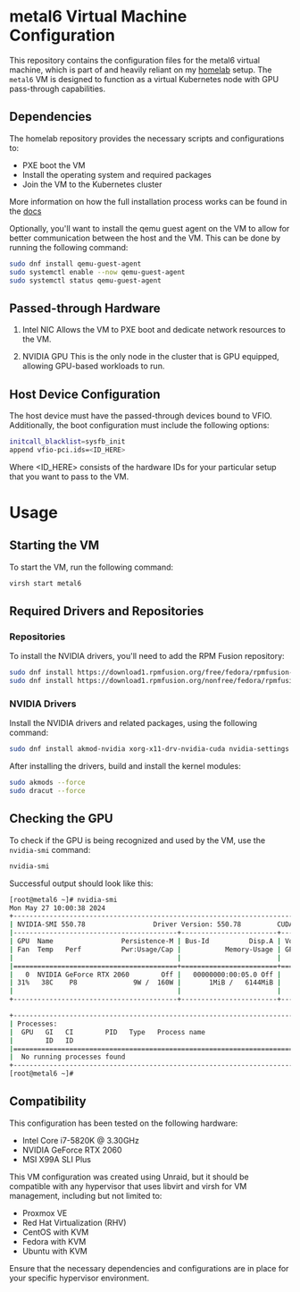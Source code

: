 # metal6 Virtual Machine Configuration

This repository contains the configuration files for the metal6 virtual machine, which is part of and heavily reliant on my [homelab](https://github.com/llajas/homelab) setup. The `metal6` VM is designed to function as a virtual Kubernetes node with GPU pass-through capabilities.

## Dependencies

The homelab repository provides the necessary scripts and configurations to:

- PXE boot the VM
- Install the operating system and required packages
- Join the VM to the Kubernetes cluster

More information on how the full installation process works can be found in the [docs](https://homelab.lajas.tech/reference/architecture/overview/)

Optionally, you'll want to install the qemu guest agent on the VM to allow for better communication between the host and the VM. This can be done by running the following command:

```bash
sudo dnf install qemu-guest-agent
sudo systemctl enable --now qemu-guest-agent
sudo systemctl status qemu-guest-agent
```

## Passed-through Hardware

1. Intel NIC
Allows the VM to PXE boot and dedicate network resources to the VM.

2. NVIDIA GPU
This is the only node in the cluster that is GPU equipped, allowing GPU-based workloads to run.

## Host Device Configuration

The host device must have the passed-through devices bound to VFIO. Additionally, the boot configuration must include the following options:

```bash
initcall_blacklist=sysfb_init
append vfio-pci.ids=<ID_HERE>
```
Where <ID_HERE> consists of the hardware IDs for your particular setup that you want to pass to the VM.

# Usage

## Starting the VM

To start the VM, run the following command:

```bash
virsh start metal6
```

## Required Drivers and Repositories

### Repositories

To install the NVIDIA drivers, you'll need to add the RPM Fusion repository:

```bash
sudo dnf install https://download1.rpmfusion.org/free/fedora/rpmfusion-free-release-$(rpm -E %fedora).noarch.rpm
sudo dnf install https://download1.rpmfusion.org/nonfree/fedora/rpmfusion-nonfree-release-$(rpm -E %fedora).noarch.rpm
```

### NVIDIA Drivers

Install the NVIDIA drivers and related packages, using the following command:

```bash
sudo dnf install akmod-nvidia xorg-x11-drv-nvidia-cuda nvidia-settings nvidia-persistenced
```

After installing the drivers, build and install the kernel modules:

```bash
sudo akmods --force
sudo dracut --force
```

## Checking the GPU

To check if the GPU is being recognized and used by the VM, use the `nvidia-smi` command:

```bash
nvidia-smi
```

Successful output should look like this:

```bash
[root@metal6 ~]# nvidia-smi
Mon May 27 10:00:38 2024
+-----------------------------------------------------------------------------------------+
| NVIDIA-SMI 550.78                 Driver Version: 550.78         CUDA Version: 12.4     |
|-----------------------------------------+------------------------+----------------------+
| GPU  Name                 Persistence-M | Bus-Id          Disp.A | Volatile Uncorr. ECC |
| Fan  Temp   Perf          Pwr:Usage/Cap |           Memory-Usage | GPU-Util  Compute M. |
|                                         |                        |               MIG M. |
|=========================================+========================+======================|
|   0  NVIDIA GeForce RTX 2060        Off |   00000000:00:05.0 Off |                  N/A |
| 31%   38C    P8              9W /  160W |       1MiB /   6144MiB |      0%      Default |
|                                         |                        |                  N/A |
+-----------------------------------------+------------------------+----------------------+

+-----------------------------------------------------------------------------------------+
| Processes:                                                                              |
|  GPU   GI   CI        PID   Type   Process name                              GPU Memory |
|        ID   ID                                                               Usage      |
|=========================================================================================|
|  No running processes found                                                             |
+-----------------------------------------------------------------------------------------+
[root@metal6 ~]#
```

## Compatibility

This configuration has been tested on the following hardware:

- Intel Core i7-5820K @ 3.30GHz
- NVIDIA GeForce RTX 2060
- MSI X99A SLI Plus

This VM configuration was created using Unraid, but it should be compatible with any hypervisor that uses libvirt and virsh for VM management, including but not limited to:

- Proxmox VE
- Red Hat Virtualization (RHV)
- CentOS with KVM
- Fedora with KVM
- Ubuntu with KVM

Ensure that the necessary dependencies and configurations are in place for your specific hypervisor environment.
